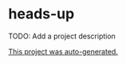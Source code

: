 # heads-up
TODO: Add a project description

[This project was auto-generated.](https://github.com/roaclark/project-bootstrap)
